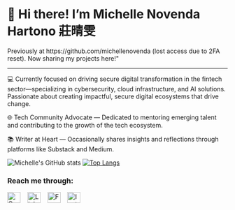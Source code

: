 <h1>👋 Hi there! I’m Michelle Novenda Hartono 莊晴雯</h1>
<p>Previously at https://github.com/michellenovenda (lost access due to 2FA reset). Now sharing my projects here!"</p>
<hr />
<p>💻 Currently focused on driving secure digital transformation in the fintech sector—specializing in cybersecurity, cloud infrastructure, and AI solutions. Passionate about creating impactful, secure digital ecosystems that drive change.</p>
<p>🌐 Tech Community Advocate — Dedicated to mentoring emerging talent and contributing to the growth of the tech ecosystem.</p>
<p>📚 Writer at Heart — Occasionally shares insights and reflections through platforms like Substack and Medium.</p>

![Michelle's GitHub stats](https://github-readme-stats.vercel.app/api?username=michellenovenda&show_icons=true) [![Top Langs](https://github-readme-stats.vercel.app/api/top-langs/?username=michellenovenda&layout=compact)](https://github.com/michellenovenda/github-readme-stats)

<h3>Reach me through:</h3>
<a href="mailto:mnhartono@gmail.com" target="_top"><img src="https://upload.wikimedia.org/wikipedia/commons/thumb/7/7e/Gmail_icon_%282020%29.svg/2560px-Gmail_icon_%282020%29.svg.png" alt="Gmail Logo" width="30" height="25"></a>
&nbsp&nbsp
<a href="http://www.linkedin.com/in/michelle-novenda-hartono"><img src="https://upload.wikimedia.org/wikipedia/commons/c/ca/LinkedIn_logo_initials.png" alt="LinkedIn Logo" width="30" height="25"></a>
&nbsp&nbsp
<a href="https://www.facebook.com/michellenovendaa/"><img src="https://upload.wikimedia.org/wikipedia/commons/thumb/f/fb/Facebook_icon_2013.svg/2048px-Facebook_icon_2013.svg.png" alt="Facebook Logo" width="30" height="25"></a>
&nbsp&nbsp
<a href="https://www.instagram.com/michellenovenda/"><img src="https://upload.wikimedia.org/wikipedia/commons/thumb/e/e7/Instagram_logo_2016.svg/2048px-Instagram_logo_2016.svg.png" alt="Instagram Logo" width="30" height="25"></a>

<!---
michellenovenda/michellenovenda is a ✨ special ✨ repository because its `README.md` (this file) appears on your GitHub profile.
You can click the Preview link to take a look at your changes.
--->
